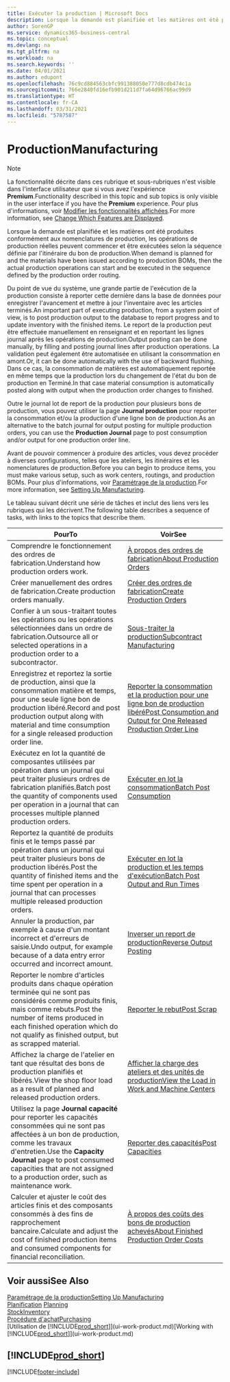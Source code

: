 ```yaml
---
title: Exécuter la production | Microsoft Docs
description: Lorsque la demande est planifiée et les matières ont été produites conformément aux nomenclatures de production, les opérations de production réelles peuvent commencer et être exécutées selon la séquence définie par l'itinéraire du bon de production.
author: SorenGP
ms.service: dynamics365-business-central
ms.topic: conceptual
ms.devlang: na
ms.tgt_pltfrm: na
ms.workload: na
ms.search.keywords: ''
ms.date: 04/01/2021
ms.author: edupont
ms.openlocfilehash: 76c9cd884563cbfc991388050e777d8cdb474c1a
ms.sourcegitcommit: 766e2840fd16efb901d211d7fa64d96766ac99d9
ms.translationtype: HT
ms.contentlocale: fr-CA
ms.lasthandoff: 03/31/2021
ms.locfileid: "5787587"
---
```

# <a name="manufacturing"></a><span data-ttu-id="77cc4-103">Production</span><span class="sxs-lookup"><span data-stu-id="77cc4-103">Manufacturing</span></span>
> [!NOTE]
> <span data-ttu-id="77cc4-104">La fonctionnalité décrite dans ces rubrique et sous-rubriques n'est visible dans l'interface utilisateur que si vous avez l'expérience **Premium**.</span><span class="sxs-lookup"><span data-stu-id="77cc4-104">Functionality described in this topic and sub topics is only visible in the user interface if you have the **Premium** experience.</span></span> <span data-ttu-id="77cc4-105">Pour plus d'informations, voir [Modifier les fonctionnalités affichées](ui-experiences.md).</span><span class="sxs-lookup"><span data-stu-id="77cc4-105">For more information, see [Change Which Features are Displayed](ui-experiences.md).</span></span>

<span data-ttu-id="77cc4-106">Lorsque la demande est planifiée et les matières ont été produites conformément aux nomenclatures de production, les opérations de production réelles peuvent commencer et être exécutées selon la séquence définie par l'itinéraire du bon de production.</span><span class="sxs-lookup"><span data-stu-id="77cc4-106">When demand is planned for and the materials have been issued according to production BOMs, then the actual production operations can start and be executed in the sequence defined by the production order routing.</span></span>  

<span data-ttu-id="77cc4-107">Du point de vue du système, une grande partie de l'exécution de la production consiste à reporter cette dernière dans la base de données pour enregistrer l'avancement et mettre à jour l'inventaire avec les articles terminés.</span><span class="sxs-lookup"><span data-stu-id="77cc4-107">An important part of executing production, from a system point of view, is to post production output to the database to report progress and to update inventory with the finished items.</span></span> <span data-ttu-id="77cc4-108">Le report de la production peut être effectuée manuellement en renseignant et en reportant les lignes journal après les opérations de production.</span><span class="sxs-lookup"><span data-stu-id="77cc4-108">Output posting can be done manually, by filling and posting journal lines after production operations.</span></span> <span data-ttu-id="77cc4-109">La validation peut également être automatisée en utilisant la consommation en amont.</span><span class="sxs-lookup"><span data-stu-id="77cc4-109">Or, it can be done automatically with the use of backward flushing.</span></span> <span data-ttu-id="77cc4-110">Dans ce cas, la consommation de matières est automatiquement reportée en même temps que la production lors du changement de l'état du bon de production en Terminé.</span><span class="sxs-lookup"><span data-stu-id="77cc4-110">In that case material consumption is automatically posted along with output when the production order changes to finished.</span></span>  

<span data-ttu-id="77cc4-111">Outre le journal lot de report de la production pour plusieurs bons de production, vous pouvez utiliser la page **Journal production** pour reporter la consommation et/ou la production d'une ligne bon de production.</span><span class="sxs-lookup"><span data-stu-id="77cc4-111">As an alternative to the batch journal for output posting for multiple production orders, you can use the **Production Journal** page to post consumption and/or output for one production order line.</span></span>

<span data-ttu-id="77cc4-112">Avant de pouvoir commencer à produire des articles, vous devez procéder à diverses configurations, telles que les ateliers, les itinéraires et les nomenclatures de production.</span><span class="sxs-lookup"><span data-stu-id="77cc4-112">Before you can begin to produce items, you must make various setup, such as work centers, routings, and production BOMs.</span></span> <span data-ttu-id="77cc4-113">Pour plus d'informations, voir [Paramétrage de la production](production-configure-production-processes.md).</span><span class="sxs-lookup"><span data-stu-id="77cc4-113">For more information, see [Setting Up Manufacturing](production-configure-production-processes.md).</span></span>

<span data-ttu-id="77cc4-114">Le tableau suivant décrit une série de tâches et inclut des liens vers les rubriques qui les décrivent.</span><span class="sxs-lookup"><span data-stu-id="77cc4-114">The following table describes a sequence of tasks, with links to the topics that describe them.</span></span>   

|<span data-ttu-id="77cc4-115">**Pour**</span><span class="sxs-lookup"><span data-stu-id="77cc4-115">**To**</span></span>|<span data-ttu-id="77cc4-116">**Voir**</span><span class="sxs-lookup"><span data-stu-id="77cc4-116">**See**</span></span>|  
|------------|-------------|  
|<span data-ttu-id="77cc4-117">Comprendre le fonctionnement des ordres de fabrication.</span><span class="sxs-lookup"><span data-stu-id="77cc4-117">Understand how production orders work.</span></span>|[<span data-ttu-id="77cc4-118">À propos des ordres de fabrication</span><span class="sxs-lookup"><span data-stu-id="77cc4-118">About Production Orders</span></span>](production-about-production-orders.md)|
|<span data-ttu-id="77cc4-119">Créer manuellement des ordres de fabrication.</span><span class="sxs-lookup"><span data-stu-id="77cc4-119">Create production orders manually.</span></span>|[<span data-ttu-id="77cc4-120">Créer des ordres de fabrication</span><span class="sxs-lookup"><span data-stu-id="77cc4-120">Create Production Orders</span></span>](production-how-to-create-production-orders.md)|
|<span data-ttu-id="77cc4-121">Confier à un sous-traitant toutes les opérations ou les opérations sélectionnées dans un ordre de fabrication.</span><span class="sxs-lookup"><span data-stu-id="77cc4-121">Outsource all or selected operations in a production order to a subcontractor.</span></span>|[<span data-ttu-id="77cc4-122">Sous-traiter la production</span><span class="sxs-lookup"><span data-stu-id="77cc4-122">Subcontract Manufacturing</span></span>](production-how-to-subcontract-manufacturing.md)|
|<span data-ttu-id="77cc4-123">Enregistrez et reportez la sortie de production, ainsi que la consommation matière et temps, pour une seule ligne bon de production libéré.</span><span class="sxs-lookup"><span data-stu-id="77cc4-123">Record and post production output along with material and time consumption for a single released production order line.</span></span>|[<span data-ttu-id="77cc4-124">Reporter la consommation et la production pour une ligne bon de production libéré</span><span class="sxs-lookup"><span data-stu-id="77cc4-124">Post Consumption and Output for One Released Production Order Line</span></span>](production-how-to-register-consumption-and-output.md)|  
|<span data-ttu-id="77cc4-125">Exécutez en lot la quantité de composantes utilisées par opération dans un journal qui peut traiter plusieurs ordres de fabrication planifiés.</span><span class="sxs-lookup"><span data-stu-id="77cc4-125">Batch post the quantity of components used per operation in a journal that can processes multiple planned production orders.</span></span>|[<span data-ttu-id="77cc4-126">Exécuter en lot la consommation</span><span class="sxs-lookup"><span data-stu-id="77cc4-126">Batch Post Consumption</span></span>](production-how-to-post-consumption.md)|
|<span data-ttu-id="77cc4-127">Reportez la quantité de produits finis et le temps passé par opération dans un journal qui peut traiter plusieurs bons de production libérés.</span><span class="sxs-lookup"><span data-stu-id="77cc4-127">Post the quantity of finished items and the time spent per operation in a journal that can processes multiple released production orders.</span></span>|[<span data-ttu-id="77cc4-128">Exécuter en lot la production et les temps d'exécution</span><span class="sxs-lookup"><span data-stu-id="77cc4-128">Batch Post Output and Run Times</span></span>](production-how-to-post-output-quantity.md)|
|<span data-ttu-id="77cc4-129">Annuler la production, par exemple à cause d'un montant incorrect et d'erreurs de saisie.</span><span class="sxs-lookup"><span data-stu-id="77cc4-129">Undo output, for example because of a data entry error occurred and incorrect amount.</span></span>  |[<span data-ttu-id="77cc4-130">Inverser un report de production</span><span class="sxs-lookup"><span data-stu-id="77cc4-130">Reverse Output Posting</span></span>](production-how-to-reverse-output-posting.md)|  
|<span data-ttu-id="77cc4-131">Reporter le nombre d'articles produits dans chaque opération terminée qui ne sont pas considérés comme produits finis, mais comme rebuts.</span><span class="sxs-lookup"><span data-stu-id="77cc4-131">Post the number of items produced in each finished operation which do not qualify as finished output, but as scrapped material.</span></span>|[<span data-ttu-id="77cc4-132">Reporter le rebut</span><span class="sxs-lookup"><span data-stu-id="77cc4-132">Post Scrap</span></span>](production-how-to-post-scrap.md)|
|<span data-ttu-id="77cc4-133">Affichez la charge de l'atelier en tant que résultat des bons de production planifiés et libérés.</span><span class="sxs-lookup"><span data-stu-id="77cc4-133">View the shop floor load as a result of planned and released production orders.</span></span>|[<span data-ttu-id="77cc4-134">Afficher la charge des ateliers et des unités de production</span><span class="sxs-lookup"><span data-stu-id="77cc4-134">View the Load in Work and Machine Centers</span></span>](production-how-to-view-the-load-on-work-centers.md)|      
|<span data-ttu-id="77cc4-135">Utilisez la page **Journal capacité** pour reporter les capacités consommées qui ne sont pas affectées à un bon de production, comme les travaux d'entretien.</span><span class="sxs-lookup"><span data-stu-id="77cc4-135">Use the **Capacity Journal** page to post consumed capacities that are not assigned to a production order, such as maintenance work.</span></span>|[<span data-ttu-id="77cc4-136">Reporter des capacités</span><span class="sxs-lookup"><span data-stu-id="77cc4-136">Post Capacities</span></span>](production-how-to-post-capacities.md)|  
|<span data-ttu-id="77cc4-137">Calculer et ajuster le coût des articles finis et des composants consommés à des fins de rapprochement bancaire.</span><span class="sxs-lookup"><span data-stu-id="77cc4-137">Calculate and adjust the cost of finished production items and consumed components for financial reconciliation.</span></span>|[<span data-ttu-id="77cc4-138">À propos des coûts des bons de production achevés</span><span class="sxs-lookup"><span data-stu-id="77cc4-138">About Finished Production Order Costs</span></span>](finance-about-finished-production-order-costs.md)|  

## <a name="see-also"></a><span data-ttu-id="77cc4-139">Voir aussi</span><span class="sxs-lookup"><span data-stu-id="77cc4-139">See Also</span></span>  
[<span data-ttu-id="77cc4-140">Paramétrage de la production</span><span class="sxs-lookup"><span data-stu-id="77cc4-140">Setting Up Manufacturing</span></span>](production-configure-production-processes.md)  
<span data-ttu-id="77cc4-141">[Planification](production-planning.md)    </span><span class="sxs-lookup"><span data-stu-id="77cc4-141">[Planning](production-planning.md)    </span></span>  
[<span data-ttu-id="77cc4-142">Stock</span><span class="sxs-lookup"><span data-stu-id="77cc4-142">Inventory</span></span>](inventory-manage-inventory.md)  
[<span data-ttu-id="77cc4-143">Procédure d'achat</span><span class="sxs-lookup"><span data-stu-id="77cc4-143">Purchasing</span></span>](purchasing-manage-purchasing.md)  
<span data-ttu-id="77cc4-144">[Utilisation de [!INCLUDE[prod_short](includes/prod_short.md)]](ui-work-product.md)</span><span class="sxs-lookup"><span data-stu-id="77cc4-144">[Working with [!INCLUDE[prod_short](includes/prod_short.md)]](ui-work-product.md)</span></span>

## [!INCLUDE[prod_short](includes/free_trial_md.md)]  


[!INCLUDE[footer-include](includes/footer-banner.md)]